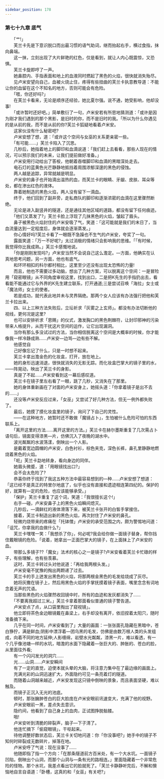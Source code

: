 ```yaml
---
sidebar_position: 178
---
```

### 第七十九章 底气  


　　「艹!」  
　　芙兰卡先是下意识脱口而出最习惯的语气助词，继而抬起右手，横过食指，抹向鼻端。  
　　这一抹，立刻出现了大片鲜艳的红色，仅是看到，就让人内心既震惊，又恐惧。  
　　芙兰卡旋即哼了一声。  
　　她鼻腔内、手指表面和地上的血液同时燃起了黑色的火焰，很快就消失殆尽。  
　　见卢米安望向自己，血被火烧止住，疼得有些扭曲的芙兰卡执意教导道：不能让你的血留在这个不知名的地方，否则可能会有危险。  
　　「喂，你还好吗?」  
　　在芙兰卡看来，无论是顺序还经验，她比夏尔强。说不通，她受影响，他却没事!  
　　「或许暂时还好吧。」简单敷衍了一句，卢米安若有所思地猜测道：「或许是因为刚才我们遇到的那个黑影，是旧时的你，而不是旧时的我。「所以为什么你遇见的是从前的我，而不是从前的你?芙兰卡狐疑地看着卢米安。  
　　这家伙没有什么秘密吧?  
　　卢米安想了想，道：「或许这个空间与女巫的关系更亲密一些。  
　　「有可能……」芙兰卡陷入了沉思。  
　　几秒后，她指着地上的脚印和血滴说道：「我们赶上去看看，那些人现在的情况，可以预示我们的未来，让我们提前做好准备。」  
　　卢米安用行动给出了答桉，他朝着吞噬脚印和血滴的黑暗深处走去。  
　　电石灯的蓝黄色光芒静静地抵挡着周围浓郁深邃的黑色的侵蚀。  
　　两人越是追踪，异常就越是明显。  
　　卢米安的鼻子也开始滴出温热的血，而芙兰卡的眼睛、牙龈、皮肤、耳朵等处，都在渗出红色的液体。  
　　靠着她制造的黑色火焰，两人没有留下一滴血。  
　　终于，他们回到了副井旁，走私商队的脚印和逐渐浓密的血滴在这里骤然断绝。  
　　无论是进入副竖井的隧道，还是通往其他区域的道路，都没有留下任何痕迹。  
　　「他们又蒸发了?」芙兰卡脸上浮现了几抹黑色的火焰，皱起了眉头。  
　　鼻子被黑色火焰封住的卢米安吸了气，笑道：「这可能就是我们的末日了，当血流量达到一定程度后，身体就会逐渐蒸发。」  
　　你心情好吗?芙兰卡看了一眼既不急躁也不生气的卢米安，夸奖了一句。  
　　露面笑道：「万一不好呢?」太过消极的情绪只会影响我的思维。「「有时候，我觉得你比我成熟。」芙兰卡感慨地说。  
　　「你是刚刚发现吗?」卢米安当然不会说自己这么澹定。—方面，他确实在认真地思考问题，另一方面，他也有底气。  
　　和环环相扣的科尔都村相比，这里至少还没有出现太恐怖的力量!  
　　而且，他也不需要过多动脑，想出了几种方案，可以脱离这个空间：一是冒险用「窥密眼镜」从不同角度审视这里，找到出口，二是把K先生的手指扔出去，看看能不能通过它与外界的K先生建立联系，打开通道;三是尝试召唤「海拉」女士或「魔法师」女士的使者。  
　　若是成功，就代表此地并未与灵界隔绝。那两个女人应该有办法强行把他和芙兰卡拉出来。  
　　四、以上三种方法失败后，立坛祈求「灰雾之上玄师」。都没有办法切断他的视线，更何况是这里?  
　　也可以安排祈求「恩赐」的仪式，激发胸口的黑色荆棘符，让封印邪神的污染带来人格提升，从而干扰这片空间的运作，让它出现漏洞。  
　　当你有那么多没试过的方法，当你相信脱离这个空间是大概率的时候，你才能像我一样冷静成熟……卢米安—边骂—边有些不解。  
　　他感觉自  
　　己好像忘记了什么，只是一时想不起来。  
　　芙兰卡拿出澹金色的化妆盒，打开，放在地上。  
　　她的身形迅速消退，很快就消失的无影无踪。而化妆盒巴掌大的镜子里的水，——阵晃动，映出了芙兰卡的身影。  
　　真是了不起……卢米安看到这一幕后感叹道。  
　　芙兰卡在镜子里左右看了一眼，跳了几秒，又消失在了那里。  
　　她的身体重新画在了对面的卢米安身上，她摇头道：「你拿着镜子是出不去的……」  
　　还没等卢米安反应过来，「女巫」又尝试了好几种方法，但无一例外都失败了。  
　　最后，她摸了摸化妆盒里的镜子，询问了下自己的灵性。  
　　——在这种地方，她暂时还不敢做「魔镜占卜」，生怕被什么危险可怕的东西联系上。  
　　「离开这里的方法……离开这里的方法。」芙兰卡在赫尔墨斯重复了几次需占卜语句后，镜面变得漆黑—片，仿佛沉入了夜晚的湖水中。  
　　波光粼粼的水波荡漾，倒映出一个人影。  
　　是戴着宽边圆帽的卢米安，白色衬衫，棕色夹克，深色长裤，鼻孔里静静地燃烧着黑色的火焰。  
　　「呃」芙兰卡勐地转身，看向身边的同伴。  
　　她眉头微蹙，道：「用眼镜找出口?」  
　　会不会太危险了?  
　　恭喜你终于找到了我这五种方法中最容易想到的—种……卢米安想了想道：「这已经不是真正的特里尔地底了，似乎也没有直接和遗迹相连第四纪的。保护的好，就算有—定的危险，也应该能够承受。」  
　　「保护」芙兰卡重复了这个词，笑道：「我很擅长这个!」  
　　右手—碰，卢米安鼻子上的黑色火焰瞬间熄灭。  
　　几秒后，—滴鲜红的液体滑落下来，被芙兰卡张开的白皙手掌接住。  
　　接着，芙兰卡制造出新的黑色火焰，再次封住了卢米安的鼻孔。  
　　轻微灼烧带来的疼痛在「托钵僧」卢米安的承受范围之内，颇为警惕地问道：「诅咒，你拿我的血做什么?」  
　　芙兰卡嘿嘿一笑：「我想杀了你」，何必呢?我会给你做一面镜子替身，帮你挡住戴眼镜的危险。「说着，她拿出一正面巴掌大的镜子，在上面抹上了卢米安的血。  
　　带那么多镜子??「魔女」法术的核心之一是镜子?卢米安看着芙兰卡忙碌的样子，有些理解，也有些羡慕。  
　　这时，芙兰卡转过头对他说道：「再给我两根头发。」  
　　卢米安毫不犹豫的掏出两颗递了过去。  
　　芙兰卡的手上迸发出黑色的火焰，将那两根金黑色的毛发给烧成了灰尽。  
　　她将灰撒在镜子上，然后用黑色火焰的手掌抚摸着镜子表面，嘴里念念有词地念着无声的咒语。  
　　当那些黑色的火焰骤然收回镜中时，所有的血迹和发灰都消失了……  
　　「不要离我超过三米。」芙兰卡拿着那面看似普通的镜子警告道。  
　　卢米安点了点，从口袋里掏出了窥视镜」。  
　　他立即将茶色金边眼镜戴在鼻梁上，右手却没有离开，依旧捏着太阳穴，随时准备摘下来。  
　　几乎在同一时间，卢米安看到了」大量的画面：一张张面孔隐藏在黑暗中，苍白狰狞，满是鲜血;阴影中漂浮着—团乌黑的毛发，仿佛是由数万根人类的头发组成，向着不同的地方延伸;人影缠绵，岩壁水光粼粼，漆黑一片，难以看透，有一个几乎像池塘—样的水坑，暗澹的水面下隐藏着—张巨大的、肿胀的、苍白的脸，从里面往外看;  
　　有一个闪闪发光的洞穴……  
　　光……山洞……卢米安瞬间  
　　有了一定的直觉，迫使本就头晕的大脑，将注意力集中在了最边缘的画面上。  
　　充满光彩的山洞迅速扩大，外面隐约可见一条亮着灯的隧道。  
　　而随着山洞越来越近，卢米安发现这只镜中倒映的景象，而且表面坚硬，难以触及。  
　　而镜子正沉入无光的池底。  
　　顿时，那张臃肿苍白的巨大脸庞在卢米安眼前讯速变大，充满了他的视野。  
　　卢米安眼前一黑，差点失去意识。  
　　隐约间，他看到了自己身上的血肉，正试图挣脱骷髅。  
　　啪!  
　　卢米安听到清脆的碎裂声，脑子—下子清了。  
　　他连忙摘下「偷窥眼镜」，干呕起来。  
　　待他调整好数状态后，芙兰卡关切地问道：你「你没事吧?」她手中的镜子不知何时碎裂成无数碎片，掉落在地。  
　　卢米安呼了气说：现在没事了……  
　　他随即指了指一个方向：「在那条隧道前方百米处，有一个大水坑。一面镜子凹陷，倒映出个山洞，而那个山洞与—条有光的路相连。」里面隐藏着一个非常危险的怪物。那个水坑，我差点看出它的脸就死了。「芙兰卡静静听完后，不解和懊恼地自言自语道：「卧槽，这真的和「女巫」有关吧?」  
